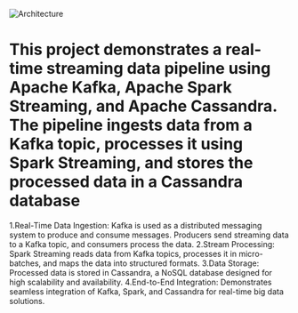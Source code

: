![Architecture](https://github.com/user-attachments/assets/6821795d-616e-4132-a968-e8599a1ebb7d)

# This project demonstrates a real-time streaming data pipeline using Apache Kafka, Apache Spark Streaming, and Apache Cassandra. The pipeline ingests data from a Kafka topic, processes it using Spark Streaming, and stores the processed data in a Cassandra database

1.Real-Time Data Ingestion:
  Kafka is used as a distributed messaging system to produce and consume messages.
  Producers send streaming data to a Kafka topic, and consumers process the data.
2.Stream Processing:
  Spark Streaming reads data from Kafka topics, processes it in micro-batches, and maps the data into structured formats.
3.Data Storage:
  Processed data is stored in Cassandra, a NoSQL database designed for high scalability and availability.
4.End-to-End Integration:
  Demonstrates seamless integration of Kafka, Spark, and Cassandra for real-time big data solutions.
